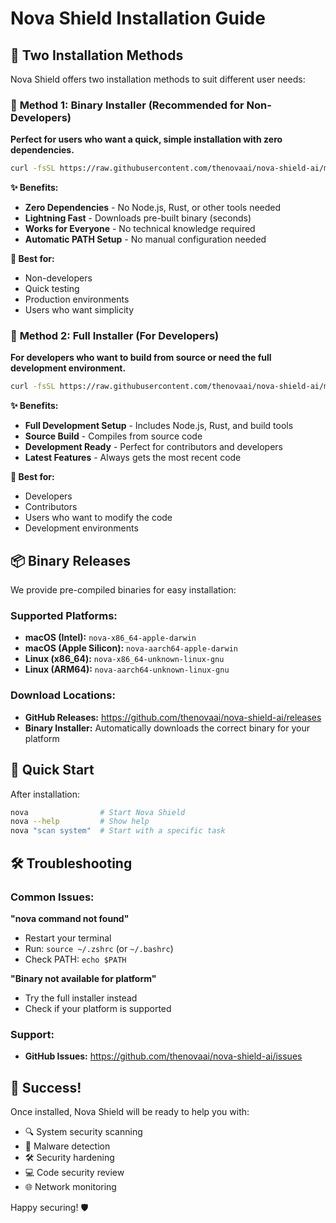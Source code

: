 # Nova Shield Installation Guide

## 🚀 Two Installation Methods

Nova Shield offers two installation methods to suit different user needs:

### 🎯 **Method 1: Binary Installer (Recommended for Non-Developers)**

**Perfect for users who want a quick, simple installation with zero dependencies.**

```bash
curl -fsSL https://raw.githubusercontent.com/thenovaai/nova-shield-ai/main/install-nova-binary.sh | bash
```

**✨ Benefits:**
- **Zero Dependencies** - No Node.js, Rust, or other tools needed
- **Lightning Fast** - Downloads pre-built binary (seconds)
- **Works for Everyone** - No technical knowledge required
- **Automatic PATH Setup** - No manual configuration needed

**🎯 Best for:**
- Non-developers
- Quick testing
- Production environments
- Users who want simplicity

### 🔧 **Method 2: Full Installer (For Developers)**

**For developers who want to build from source or need the full development environment.**

```bash
curl -fsSL https://raw.githubusercontent.com/thenovaai/nova-shield-ai/main/install-nova.sh | bash
```

**✨ Benefits:**
- **Full Development Setup** - Includes Node.js, Rust, and build tools
- **Source Build** - Compiles from source code
- **Development Ready** - Perfect for contributors and developers
- **Latest Features** - Always gets the most recent code

**🎯 Best for:**
- Developers
- Contributors
- Users who want to modify the code
- Development environments

## 📦 Binary Releases

We provide pre-compiled binaries for easy installation:

### Supported Platforms:
- **macOS (Intel):** `nova-x86_64-apple-darwin`
- **macOS (Apple Silicon):** `nova-aarch64-apple-darwin`
- **Linux (x86_64):** `nova-x86_64-unknown-linux-gnu`
- **Linux (ARM64):** `nova-aarch64-unknown-linux-gnu`

### Download Locations:
- **GitHub Releases:** https://github.com/thenovaai/nova-shield-ai/releases
- **Binary Installer:** Automatically downloads the correct binary for your platform

## 🎯 Quick Start

After installation:

```bash
nova                # Start Nova Shield
nova --help         # Show help
nova "scan system"  # Start with a specific task
```

## 🛠️ Troubleshooting

### Common Issues:

**"nova command not found"**
- Restart your terminal
- Run: `source ~/.zshrc` (or `~/.bashrc`)
- Check PATH: `echo $PATH`

**"Binary not available for platform"**
- Try the full installer instead
- Check if your platform is supported

### Support:
- **GitHub Issues:** https://github.com/thenovaai/nova-shield-ai/issues

## 🎉 Success!

Once installed, Nova Shield will be ready to help you with:
- 🔍 System security scanning
- 🦠 Malware detection
- 🛠️ Security hardening
- 💻 Code security review
- 🌐 Network monitoring

Happy securing! 🛡️
